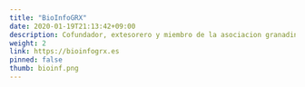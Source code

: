 ```yaml
---
title: "BioInfoGRX"
date: 2020-01-19T21:13:42+09:00
description: Cofundador, extesorero y miembro de la asociacion granadina de bioinformática
weight: 2
link: https://bioinfogrx.es
pinned: false
thumb: bioinf.png
---
```

